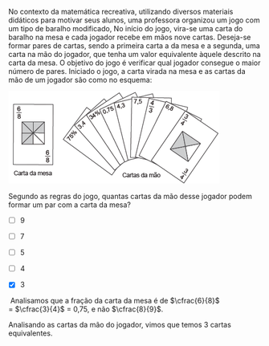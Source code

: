 

No contexto da matemática recreativa, utilizando diversos materiais didáticos para motivar seus alunos, uma professora organizou um jogo com um tipo de baralho modificado, No início do jogo, vira-se uma carta do baralho na mesa e cada jogador recebe em mãos nove cartas. Deseja-se formar pares de cartas, sendo a primeira carta a da mesa e a segunda, uma carta na mão do jogador, que tenha um valor equivalente àquele descrito na carta da mesa. O objetivo do jogo é verificar qual jogador consegue o maior número de pares. Iniciado o jogo, a carta virada na mesa e as cartas da mão de um jogador são como no esquema:

![](a5934d7a-83f0-4abb-9649-fe9551bf0494.png)

Segundo as regras do jogo, quantas cartas da mão desse jogador podem formar um par com a carta da mesa?



- [ ] 9
- [ ] 7
- [ ] 5
- [ ] 4
- [x] 3


 Analisamos que a fração da carta da mesa é de $\cfrac{6}{8}$ = $\cfrac{3}{4}$ = 0,75, e não $\cfrac{8}{9}$.

Analisando as cartas da mão do jogador, vimos que temos 3 cartas equivalentes.
